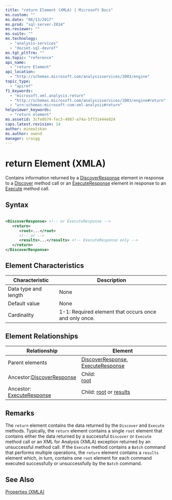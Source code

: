 ```yaml
---
title: "return Element (XMLA) | Microsoft Docs"
ms.custom: ""
ms.date: "06/13/2017"
ms.prod: "sql-server-2014"
ms.reviewer: ""
ms.suite: ""
ms.technology: 
  - "analysis-services"
  - "docset-sql-devref"
ms.tgt_pltfrm: ""
ms.topic: "reference"
api_name: 
  - "return Element"
api_location: 
  - "http://schemas.microsoft.com/analysisservices/2003/engine"
topic_type: 
  - "apiref"
f1_keywords: 
  - "microsoft.xml.analysis.return"
  - "http://schemas.microsoft.com/analysisservices/2003/engine#return"
  - "urn:schemas-microsoft-com:xml-analysis#return"
helpviewer_keywords: 
  - "return element"
ms.assetid: 3cfe8b74-fec3-4987-a74a-5f731444e024
caps.latest.revision: 14
author: minewiskan
ms.author: owend
manager: craigg
---
```

# return Element (XMLA)
  Contains information returned by a [DiscoverResponse](../xml-elements-objects-discoverresponse.md) element in response to a [Discover](../xml-elements-methods-discover.md) method call or an [ExecuteResponse](../xml-elements-objects-executeresponse.md) element in response to an [Execute](../xml-elements-methods-execute.md) method call.  
  
## Syntax  
  
```xml  
  
<DiscoverResponse> <!-- or ExecuteResponse -->  
   <return>  
      <root>...</root>  
      <!-- or -->  
      <results>...</results> <!-- ExecuteResponse only -->  
   </return>  
</DiscoverResponse>  
```  
  
## Element Characteristics  
  
|Characteristic|Description|  
|--------------------|-----------------|  
|Data type and length|None|  
|Default value|None|  
|Cardinality|1-1: Required element that occurs once and only once.|  
  
## Element Relationships  
  
|Relationship|Element|  
|------------------|-------------|  
|Parent elements|[DiscoverResponse](../xml-elements-objects-discoverresponse.md), [ExecuteResponse](../xml-elements-objects-executeresponse.md)|  
|Ancestor:[DiscoverResponse](../xml-elements-objects-discoverresponse.md)|Child: <br />                        [root](root-element-xmla.md)|  
|Ancestor: <br />                        [ExecuteResponse](../xml-elements-objects-executeresponse.md)|Child: [root](root-element-xmla.md) or [results](results-element-xmla.md)|  
  
## Remarks  
 The `return` element contains the data returned by the `Discover` and `Execute` methods. Typically, the `return` element contains a single `root` element that contains either the data returned by a successful `Discover` or `Execute` method call or an XML for Analysis (XMLA) exception returned by an unsuccessful method call. If the `Execute` method contains a `Batch` command that performs multiple operations, the `return` element contains a `results` element which, in turn, contains one `root` element for each command executed successfully or unsuccessfully by the `Batch` command.  
  
## See Also  
 [Properties &#40;XMLA&#41;](xml-elements-properties.md)  
  
  

